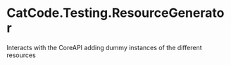 # CatCode.Testing.ResourceGenerator
Interacts with the CoreAPI adding dummy instances of the different resources 
